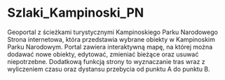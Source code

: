 # Szlaki_Kampinoski_PN
Geoportal z ścieżkami turystycznymi Kampinoskiego Parku Narodowego
Strona internetowa, która przedstawia wybrane obiekty w Kampinoskim Parku Narodowym. Portal zawiera interaktywną mapę, na której można dodawać nowe obiekty, edytować, zmieniać bieżące oraz usuwać niepotrzebne. Dodatkową funkcją strony to wyznaczanie tras wraz z wyliczeniem czasu oraz dystansu przebycia od punktu A do punktu B. 
